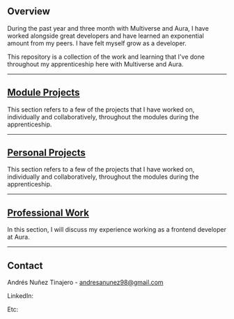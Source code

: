 ## Overview

During the past year and three month with Multiverse and Aura, I have worked alongside great developers and have learned an exponential amount from my peers. I have felt myself grow as a developer.


This repository is a collection of the work and learning that I've done throughout my apprenticeship here with Multiverse and Aura.

---

## [Module Projects](https://github.com/andresanunezt/mv-portfolio/tree/main/Projects/Modules)

This section refers to a few of the projects that I have worked on, individually and collaboratively, throughout the modules during the apprenticeship. 

---

## [Personal Projects](https://github.com/andresanunezt/mv-portfolio/tree/main/Projects/Personal)

This section refers to a few of the projects that I have worked on, individually and collaboratively, throughout the modules during the apprenticeship. 

---

## [Professional Work](https://github.com/andresanunezt/mv-portfolio/tree/main/Professional-Work)

In this section, I will discuss my experience working as a frontend developer at Aura.

---

## Contact


<!-- CONTACT -->


Andrés Nuñez Tinajero - andresanunez98@gmail.com

LinkedIn: 

Etc:

